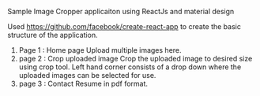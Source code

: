 Sample Image Cropper applicaiton using ReactJs and material design

Used https://github.com/facebook/create-react-app to create the basic structure of the application.

1) Page 1 : Home page
  Upload multiple images here.
2) page 2 : Crop uploaded image
  Crop the uploaded image to desired size using crop tool.
  Left hand corner consists of a drop down where the uploaded images can be selected for use.
3) page 3 : Contact
  Resume in pdf format.